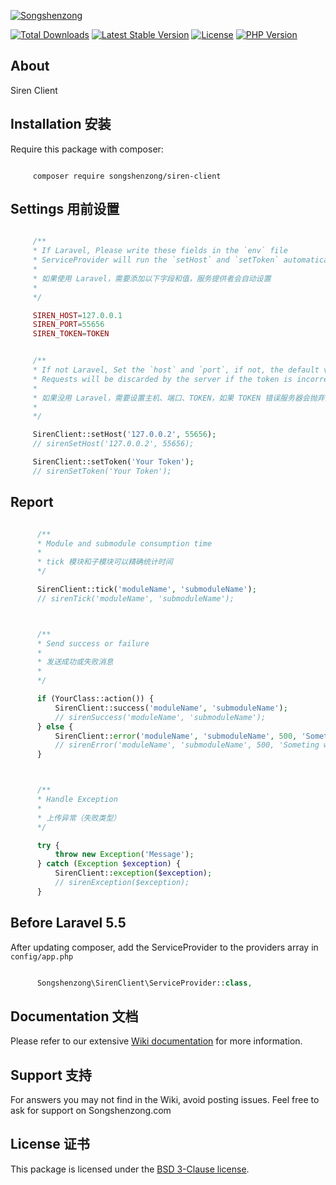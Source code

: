 [![Songshenzong](https://songshenzong.com/images/logo.png)](https://songshenzong.com)

[![Total Downloads](https://poser.pugx.org/songshenzong/siren-client/d/total.svg)](https://packagist.org/packages/songshenzong/siren-client)
[![Latest Stable Version](https://poser.pugx.org/songshenzong/siren-client/v/stable.svg)](https://packagist.org/packages/songshenzong/siren-client)
[![License](https://poser.pugx.org/songshenzong/siren-client/license.svg)](https://packagist.org/packages/songshenzong/siren-client)
[![PHP Version](https://img.shields.io/packagist/php-v/songshenzong/siren-client.svg)](https://packagist.org/packages/songshenzong/siren-client)

## About

Siren Client

## Installation 安装

Require this package with composer:

```shell

     composer require songshenzong/siren-client
```



## Settings 用前设置
```php

     /**
     * If Laravel, Please write these fields in the `env` file
     * ServiceProvider will run the `setHost` and `setToken` automatically
     *
     * 如果使用 Laravel，需要添加以下字段和值，服务提供者会自动设置
     *
     */

     SIREN_HOST=127.0.0.1
     SIREN_PORT=55656
     SIREN_TOKEN=TOKEN


     /**
     * If not Laravel, Set the `host` and `port`, if not, the default value is 127.0.0.1:55656
     * Requests will be discarded by the server if the token is incorrect
     *
     * 如果没用 Laravel，需要设置主机、端口、TOKEN，如果 TOKEN 错误服务器会抛弃数据
     *
     */

     SirenClient::setHost('127.0.0.2', 55656);
     // sirenSetHost('127.0.0.2', 55656);

     SirenClient::setToken('Your Token');
     // sirenSetToken('Your Token');

```

## Report
```php

      /**
      * Module and submodule consumption time
      *
      * tick 模块和子模块可以精确统计时间
      */

      SirenClient::tick('moduleName', 'submoduleName');
      // sirenTick('moduleName', 'submoduleName');



      /**
      * Send success or failure
      *
      * 发送成功或失败消息
      *
      */

      if (YourClass::action()) {
          SirenClient::success('moduleName', 'submoduleName');
          // sirenSuccess('moduleName', 'submoduleName');
      } else {
          SirenClient::error('moduleName', 'submoduleName', 500, 'Someting wrong');
          // sirenError('moduleName', 'submoduleName', 500, 'Someting wrong');
      }



      /**
      * Handle Exception
      *
      * 上传异常（失败类型）
      */

      try {
          throw new Exception('Message');
      } catch (Exception $exception) {
          SirenClient::exception($exception);
          // sirenException($exception);
      }

```



##  Before Laravel 5.5
After updating composer, add the ServiceProvider to the providers array in `config/app.php`

```php

      Songshenzong\SirenClient\ServiceProvider::class,

```


## Documentation 文档

Please refer to our extensive [Wiki documentation](https://github.com/songshenzong/siren-client/wiki) for more information.


## Support 支持

For answers you may not find in the Wiki, avoid posting issues. Feel free to ask for support on Songshenzong.com


## License 证书

This package is licensed under the [BSD 3-Clause license](http://opensource.org/licenses/BSD-3-Clause).
